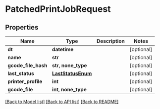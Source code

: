 # PatchedPrintJobRequest

## Properties
Name | Type | Description | Notes
------------ | ------------- | ------------- | -------------
**dt** | **datetime** |  | [optional] 
**name** | **str** |  | [optional] 
**gcode_file_hash** | **str, none_type** |  | [optional] 
**last_status** | [**LastStatusEnum**](LastStatusEnum.md) |  | [optional] 
**printer_profile** | **int** |  | [optional] 
**gcode_file** | **int, none_type** |  | [optional] 

[[Back to Model list]](../README.md#documentation-for-models) [[Back to API list]](../README.md#documentation-for-api-endpoints) [[Back to README]](../README.md)


